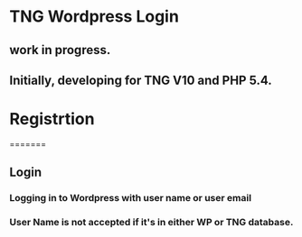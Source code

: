 # TNG Wordpress Login 
## work in progress. 
## Initially, developing for  TNG V10 and PHP 5.4.

# Registrtion
=======
## Login
### Logging in to Wordpress with user name or user email 
### User Name is not accepted if it's in either WP or TNG database.

